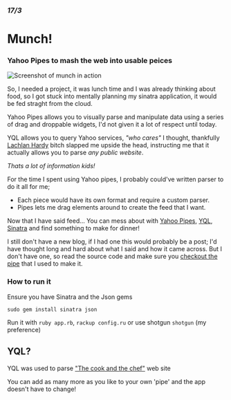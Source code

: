 ### _17/3_

# Munch!
### Yahoo Pipes to mash the web into usable peices

![Screenshot of munch in action](http://img.skitch.com/20090317-fpxdd1ibng6825y89sutw8c5dd.jpg)

So, I needed a project, it was lunch time and I was already thinking about food, so I got
stuck into mentally planning my sinatra application, it would be fed straght from the cloud.

Yahoo Pipes allows you to visually parse and manipulate data using a series of drag and droppable
widgets, I'd not given it a lot of respect until today. 

YQL allows you to query Yahoo services, _"who cares"_ I  thought, thankfully [Lachlan Hardy](http://lachstock.com.au/) bitch slapped me upside the head, instructing me that it actually allows you to parse *any public website*.

_Thats a lot of information kids!_

For the time I spent using Yahoo pipes, I probably could've written parser to do it all for me;
  
  * Each piece would have its own format and require a custom parser.
  * Pipes lets me drag elements around to create the feed that I want.

Now that I have said feed... You can mess about with [Yahoo Pipes](http://pipes.yahoo.com/pipes/), [YQL](http://developer.yahoo.com/yql/), [Sinatra](http://www.sinatrarb.com/) and find something to make for dinner!

I still don't have a new blog, if I had one this would probably be a post; I'd have thought long and hard about what I said and how it came across. But I don't have one, so read the source code and make sure you [checkout the pipe](http://pipes.yahoo.com/pipes/pipe.info?_id=e24258e68f6016bb6137f737552a203e) that I used to make it.

### How to run it

Ensure you have Sinatra and the Json gems

    sudo gem install sinatra json

Run it with `ruby app.rb`, `rackup config.ru` or use shotgun `shotgun` (my preference)


## YQL?

YQL was used to parse ["The cook and the chef"](http://www.abc.net.au/tv/cookandchef/) web site

You can add as many more as you like to your own 'pipe' and the app doesn't have to change!
